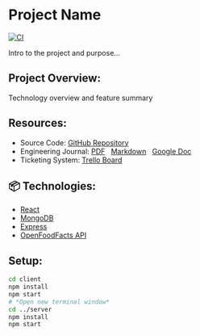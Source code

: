 # Project Name

[![CI](https://github.com/spencerlepine/hr-sea19-mvp/actions/workflows/main.yml/badge.svg?branch=main)](https://github.com/spencerlepine/hr-sea19-mvp/actions/workflows/main.yml)

Intro to the project and purpose…

## Project Overview:

Technology overview and feature summary

## Resources:

 - Source Code: [GitHub Repository](...)
 - Engineering Journal: [PDF](resources/mvp_engineering_journal.pdf) &nbsp; [Markdown](resources/JOURNAL.md) &nbsp; [Google Doc](https://docs.google.com/document/d/1ikyQiZIemysnrY8dKWrbeaj2uBJLzSDDW4MRaFfVYA4/)
 - Ticketing System: [Trello Board](https://trello.com/invite/b/ofaJK83K/7d586304efd0a7513a2e75d1e5b860fc/hr-sea19-mvp)

## 📦 Technologies:
- [React](HERE)
- [MongoDB](HERE)
- [Express](https://expressjs.com/)
- [OpenFoodFacts API](https://wiki.openfoodfacts.org/API/)

## Setup:

```sh
cd client
npm install
npm start
# *Open new terminal window*
cd ../server
npm install
npm start
```
